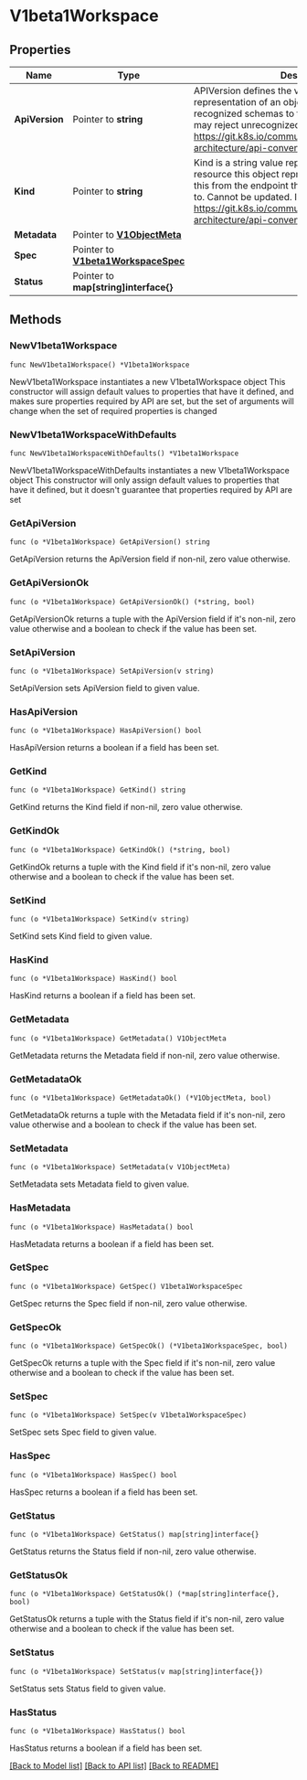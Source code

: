 # V1beta1Workspace

## Properties

Name | Type | Description | Notes
------------ | ------------- | ------------- | -------------
**ApiVersion** | Pointer to **string** | APIVersion defines the versioned schema of this representation of an object. Servers should convert recognized schemas to the latest internal value, and may reject unrecognized values. More info: https://git.k8s.io/community/contributors/devel/sig-architecture/api-conventions.md#resources | [optional] 
**Kind** | Pointer to **string** | Kind is a string value representing the REST resource this object represents. Servers may infer this from the endpoint the client submits requests to. Cannot be updated. In CamelCase. More info: https://git.k8s.io/community/contributors/devel/sig-architecture/api-conventions.md#types-kinds | [optional] 
**Metadata** | Pointer to [**V1ObjectMeta**](V1ObjectMeta.md) |  | [optional] 
**Spec** | Pointer to [**V1beta1WorkspaceSpec**](V1beta1WorkspaceSpec.md) |  | [optional] 
**Status** | Pointer to **map[string]interface{}** |  | [optional] 

## Methods

### NewV1beta1Workspace

`func NewV1beta1Workspace() *V1beta1Workspace`

NewV1beta1Workspace instantiates a new V1beta1Workspace object
This constructor will assign default values to properties that have it defined,
and makes sure properties required by API are set, but the set of arguments
will change when the set of required properties is changed

### NewV1beta1WorkspaceWithDefaults

`func NewV1beta1WorkspaceWithDefaults() *V1beta1Workspace`

NewV1beta1WorkspaceWithDefaults instantiates a new V1beta1Workspace object
This constructor will only assign default values to properties that have it defined,
but it doesn't guarantee that properties required by API are set

### GetApiVersion

`func (o *V1beta1Workspace) GetApiVersion() string`

GetApiVersion returns the ApiVersion field if non-nil, zero value otherwise.

### GetApiVersionOk

`func (o *V1beta1Workspace) GetApiVersionOk() (*string, bool)`

GetApiVersionOk returns a tuple with the ApiVersion field if it's non-nil, zero value otherwise
and a boolean to check if the value has been set.

### SetApiVersion

`func (o *V1beta1Workspace) SetApiVersion(v string)`

SetApiVersion sets ApiVersion field to given value.

### HasApiVersion

`func (o *V1beta1Workspace) HasApiVersion() bool`

HasApiVersion returns a boolean if a field has been set.

### GetKind

`func (o *V1beta1Workspace) GetKind() string`

GetKind returns the Kind field if non-nil, zero value otherwise.

### GetKindOk

`func (o *V1beta1Workspace) GetKindOk() (*string, bool)`

GetKindOk returns a tuple with the Kind field if it's non-nil, zero value otherwise
and a boolean to check if the value has been set.

### SetKind

`func (o *V1beta1Workspace) SetKind(v string)`

SetKind sets Kind field to given value.

### HasKind

`func (o *V1beta1Workspace) HasKind() bool`

HasKind returns a boolean if a field has been set.

### GetMetadata

`func (o *V1beta1Workspace) GetMetadata() V1ObjectMeta`

GetMetadata returns the Metadata field if non-nil, zero value otherwise.

### GetMetadataOk

`func (o *V1beta1Workspace) GetMetadataOk() (*V1ObjectMeta, bool)`

GetMetadataOk returns a tuple with the Metadata field if it's non-nil, zero value otherwise
and a boolean to check if the value has been set.

### SetMetadata

`func (o *V1beta1Workspace) SetMetadata(v V1ObjectMeta)`

SetMetadata sets Metadata field to given value.

### HasMetadata

`func (o *V1beta1Workspace) HasMetadata() bool`

HasMetadata returns a boolean if a field has been set.

### GetSpec

`func (o *V1beta1Workspace) GetSpec() V1beta1WorkspaceSpec`

GetSpec returns the Spec field if non-nil, zero value otherwise.

### GetSpecOk

`func (o *V1beta1Workspace) GetSpecOk() (*V1beta1WorkspaceSpec, bool)`

GetSpecOk returns a tuple with the Spec field if it's non-nil, zero value otherwise
and a boolean to check if the value has been set.

### SetSpec

`func (o *V1beta1Workspace) SetSpec(v V1beta1WorkspaceSpec)`

SetSpec sets Spec field to given value.

### HasSpec

`func (o *V1beta1Workspace) HasSpec() bool`

HasSpec returns a boolean if a field has been set.

### GetStatus

`func (o *V1beta1Workspace) GetStatus() map[string]interface{}`

GetStatus returns the Status field if non-nil, zero value otherwise.

### GetStatusOk

`func (o *V1beta1Workspace) GetStatusOk() (*map[string]interface{}, bool)`

GetStatusOk returns a tuple with the Status field if it's non-nil, zero value otherwise
and a boolean to check if the value has been set.

### SetStatus

`func (o *V1beta1Workspace) SetStatus(v map[string]interface{})`

SetStatus sets Status field to given value.

### HasStatus

`func (o *V1beta1Workspace) HasStatus() bool`

HasStatus returns a boolean if a field has been set.


[[Back to Model list]](../README.md#documentation-for-models) [[Back to API list]](../README.md#documentation-for-api-endpoints) [[Back to README]](../README.md)


